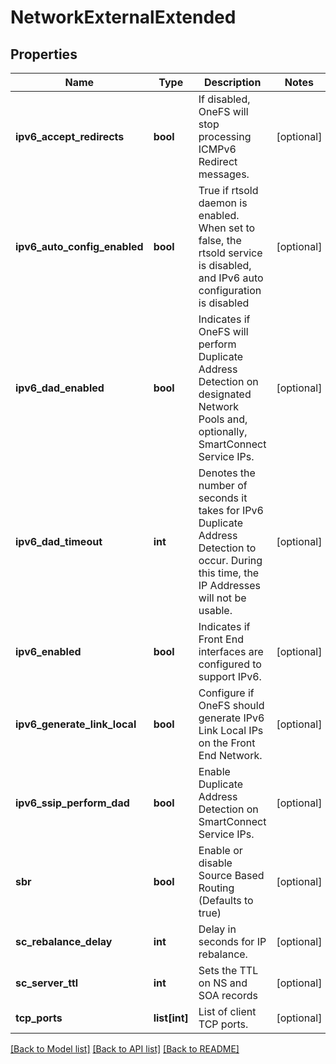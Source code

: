 # NetworkExternalExtended

## Properties
Name | Type | Description | Notes
------------ | ------------- | ------------- | -------------
**ipv6_accept_redirects** | **bool** | If disabled, OneFS will stop processing ICMPv6 Redirect messages. | [optional] 
**ipv6_auto_config_enabled** | **bool** | True if rtsold daemon is enabled.  When set to false, the rtsold service is disabled, and IPv6 auto configuration is disabled | [optional] 
**ipv6_dad_enabled** | **bool** | Indicates if OneFS will perform Duplicate Address Detection on designated Network Pools and, optionally, SmartConnect Service IPs. | [optional] 
**ipv6_dad_timeout** | **int** | Denotes the number of seconds it takes for IPv6 Duplicate Address Detection to occur. During this time, the IP Addresses will not be usable. | [optional] 
**ipv6_enabled** | **bool** | Indicates if Front End interfaces are configured to support IPv6. | [optional] 
**ipv6_generate_link_local** | **bool** | Configure if OneFS should generate IPv6 Link Local IPs on the Front End Network. | [optional] 
**ipv6_ssip_perform_dad** | **bool** | Enable Duplicate Address Detection on SmartConnect Service IPs. | [optional] 
**sbr** | **bool** | Enable or disable Source Based Routing (Defaults to true) | [optional] 
**sc_rebalance_delay** | **int** | Delay in seconds for IP rebalance. | [optional] 
**sc_server_ttl** | **int** | Sets the TTL on NS and SOA records | [optional] 
**tcp_ports** | **list[int]** | List of client TCP ports. | [optional] 

[[Back to Model list]](../README.md#documentation-for-models) [[Back to API list]](../README.md#documentation-for-api-endpoints) [[Back to README]](../README.md)


